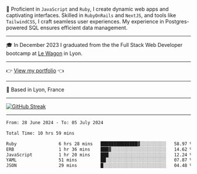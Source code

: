 📖 Proficient in `JavaScript` and `Ruby`, I create dynamic web apps and captivating interfaces. Skilled in `RubyOnRails` and `NextJS`, and tools like `TailwindCSS`, I craft seamless user experiences. My experience in Postgres-powered SQL ensures efficient data management.

***

🎓 In December 2023 I graduated from the the Full Stack Web Developer bootcamp at [Le Wagon](https://www.lewagon.com/) in Lyon.

***

👉 <a href="https://www.davidlau.dev/" target="_blank">View my portfolio</a> 👈

***

📍 Based in Lyon, France

***

[![GitHub Streak](https://streak-stats.demolab.com?user=kaimunlau&theme=github-dark&hide_border=true)](https://git.io/streak-stats)

***

<!--START_SECTION:waka-->

```txt
From: 28 June 2024 - To: 05 July 2024

Total Time: 10 hrs 59 mins

Ruby                6 hrs 28 mins   ██████████████▓░░░░░░░░░░   58.97 %
ERB                 1 hr 36 mins    ███▓░░░░░░░░░░░░░░░░░░░░░   14.62 %
JavaScript          1 hr 20 mins    ███░░░░░░░░░░░░░░░░░░░░░░   12.24 %
YAML                51 mins         ██░░░░░░░░░░░░░░░░░░░░░░░   07.87 %
JSON                29 mins         █░░░░░░░░░░░░░░░░░░░░░░░░   04.48 %
```

<!--END_SECTION:waka-->
